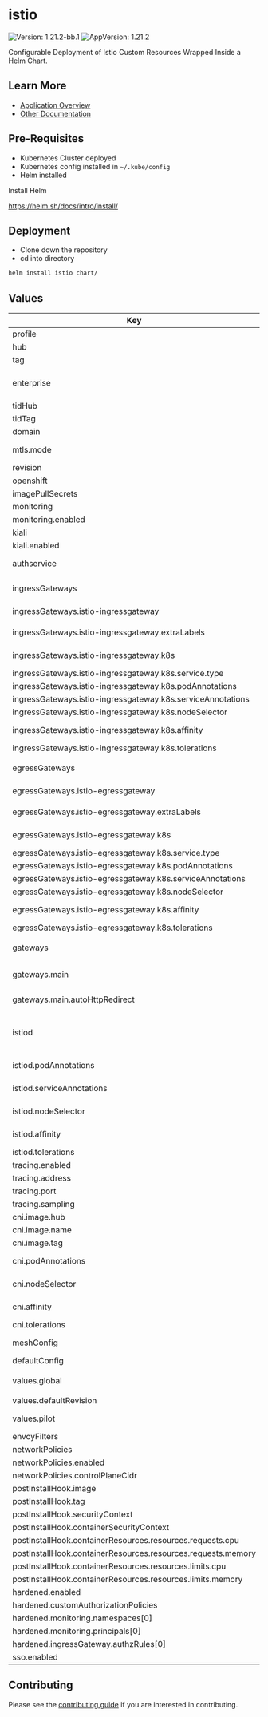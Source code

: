# istio

![Version: 1.21.2-bb.1](https://img.shields.io/badge/Version-1.21.2--bb.1-informational?style=flat-square) ![AppVersion: 1.21.2](https://img.shields.io/badge/AppVersion-1.21.2-informational?style=flat-square)

Configurable Deployment of Istio Custom Resources Wrapped Inside a Helm Chart.

## Learn More
* [Application Overview](docs/overview.md)
* [Other Documentation](docs/)

## Pre-Requisites

* Kubernetes Cluster deployed
* Kubernetes config installed in `~/.kube/config`
* Helm installed

Install Helm

https://helm.sh/docs/intro/install/

## Deployment

* Clone down the repository
* cd into directory
```bash
helm install istio chart/
```

## Values

| Key | Type | Default | Description |
|-----|------|---------|-------------|
| profile | string | `"default"` | The istio profile to use |
| hub | string | `"registry1.dso.mil/ironbank/opensource/istio"` | The hub to use for all images, images are built as ".Values.hub/<component>:.Values.tag" |
| tag | string | `"1.21.2"` | The tag to use for all images |
| enterprise | bool | `false` | Tetrate Istio Distribution - Tetrate provides FIPs verified Istio and Envoy software and support, validated through the FIPs Boring Crypto module. Find out more from Tetrate - https://www.tetrate.io/tetrate-istio-subscription |
| tidHub | string | `"registry1.dso.mil/ironbank/tetrate/istio"` |  |
| tidTag | string | `"1.21.2-tetratefips-v0"` |  |
| domain | string | `"dev.bigbang.mil"` | The domain to use for the default gateway |
| mtls.mode | string | `"STRICT"` | STRICT = Allow only mutual TLS traffic, PERMISSIVE = Allow both plain text and mutual TLS traffic |
| revision | string | `""` | Revision of the Istio control plane |
| openshift | bool | `false` | Openshift feature switch toggle |
| imagePullSecrets | list | `[]` | Pull secrets for images |
| monitoring | object | `{"enabled":false}` | Big Bang Monitoring interaction controls |
| monitoring.enabled | bool | `false` | Toggle monitoring on/off (controls networkPolicies) |
| kiali | object | `{"enabled":false}` | Big Bang Kiali interaction controls |
| kiali.enabled | bool | `false` | Toggle kiali on/off (controls networkPolicies) |
| authservice | object | `{"enabled":false}` | If authservice is enabled, it will be added to extension providers as an external authorization system. https://istio.io/latest/docs/tasks/security/authorization/authz-custom/ |
| ingressGateways | object | `{"istio-ingressgateway":{"enabled":true,"extraLabels":{},"k8s":{"affinity":{},"nodeSelector":{},"podAnnotations":{},"resources":{},"service":{"type":"LoadBalancer"},"serviceAnnotations":{},"tolerations":[]}}}` | Ingress gateways, The following items are automatically set for every ingress gateway: - label: "app: {name of ingress gateway}" |
| ingressGateways.istio-ingressgateway | object | `{"enabled":true,"extraLabels":{},"k8s":{"affinity":{},"nodeSelector":{},"podAnnotations":{},"resources":{},"service":{"type":"LoadBalancer"},"serviceAnnotations":{},"tolerations":[]}}` | This key becomes the name of the ingressGateway |
| ingressGateways.istio-ingressgateway.extraLabels | object | `{}` | Labels to use for selecting the ingress gateway from the service Automatic labels: 'app: {ingress gateway name}' and `istio: ingressgateway` |
| ingressGateways.istio-ingressgateway.k8s | object | `{"affinity":{},"nodeSelector":{},"podAnnotations":{},"resources":{},"service":{"type":"LoadBalancer"},"serviceAnnotations":{},"tolerations":[]}` | Set any value from https://istio.io/latest/docs/reference/config/istio.operator.v1alpha1/#KubernetesResourcesSpec |
| ingressGateways.istio-ingressgateway.k8s.service.type | string | `"LoadBalancer"` | "LoadBalancer" or "NodePort" |
| ingressGateways.istio-ingressgateway.k8s.podAnnotations | object | `{}` | https://kubernetes.io/docs/concepts/overview/working-with-objects/annotations/ |
| ingressGateways.istio-ingressgateway.k8s.serviceAnnotations | object | `{}` | https://kubernetes.io/docs/concepts/overview/working-with-objects/annotations/ |
| ingressGateways.istio-ingressgateway.k8s.nodeSelector | object | `{}` | https://kubernetes.io/docs/concepts/configuration/assign-pod-node/#nodeselector |
| ingressGateways.istio-ingressgateway.k8s.affinity | object | `{}` | https://kubernetes.io/docs/concepts/scheduling-eviction/assign-pod-node/#affinity-and-anti-affinity |
| ingressGateways.istio-ingressgateway.k8s.tolerations | list | `[]` | https://kubernetes.io/docs/concepts/configuration/taint-and-toleration/ |
| egressGateways | object | `{"istio-egressgateway":{"enabled":false,"extraLabels":{},"k8s":{"affinity":{},"nodeSelector":{},"podAnnotations":{},"resources":{},"service":{"type":"LoadBalancer"},"serviceAnnotations":{},"tolerations":[]}}}` | Egress gateways, The following items are automatically set for every egress gateway: - label: "app: {name of egress gateway}" |
| egressGateways.istio-egressgateway | object | `{"enabled":false,"extraLabels":{},"k8s":{"affinity":{},"nodeSelector":{},"podAnnotations":{},"resources":{},"service":{"type":"LoadBalancer"},"serviceAnnotations":{},"tolerations":[]}}` | This key becomes the name of the egressGateway |
| egressGateways.istio-egressgateway.extraLabels | object | `{}` | Labels to use for selecting the egress gateway from the service Automatic labels: 'app: {egress gateway name}' and `istio: egressgateway` |
| egressGateways.istio-egressgateway.k8s | object | `{"affinity":{},"nodeSelector":{},"podAnnotations":{},"resources":{},"service":{"type":"LoadBalancer"},"serviceAnnotations":{},"tolerations":[]}` | Set any value from https://istio.io/latest/docs/reference/config/istio.operator.v1alpha1/#KubernetesResourcesSpec |
| egressGateways.istio-egressgateway.k8s.service.type | string | `"LoadBalancer"` | "LoadBalancer" or "NodePort" |
| egressGateways.istio-egressgateway.k8s.podAnnotations | object | `{}` | https://kubernetes.io/docs/concepts/overview/working-with-objects/annotations/ |
| egressGateways.istio-egressgateway.k8s.serviceAnnotations | object | `{}` | https://kubernetes.io/docs/concepts/overview/working-with-objects/annotations/ |
| egressGateways.istio-egressgateway.k8s.nodeSelector | object | `{}` | https://kubernetes.io/docs/concepts/configuration/assign-pod-node/#nodeselector |
| egressGateways.istio-egressgateway.k8s.affinity | object | `{}` | https://kubernetes.io/docs/concepts/scheduling-eviction/assign-pod-node/#affinity-and-anti-affinity |
| egressGateways.istio-egressgateway.k8s.tolerations | list | `[]` | https://kubernetes.io/docs/concepts/configuration/taint-and-toleration/ |
| gateways | object | `{"main":{"autoHttpRedirect":{"enabled":true},"selector":{"app":"istio-ingressgateway"},"servers":[{"hosts":["*.{{ .Values.domain }}"],"port":{"name":"https","number":8443,"protocol":"HTTPS"},"tls":{"credentialName":"wildcard-cert","mode":"SIMPLE"}}]}}` | See https://istio.io/latest/docs/reference/config/networking/gateway/#Gateway for spec |
| gateways.main | object | `{"autoHttpRedirect":{"enabled":true},"selector":{"app":"istio-ingressgateway"},"servers":[{"hosts":["*.{{ .Values.domain }}"],"port":{"name":"https","number":8443,"protocol":"HTTPS"},"tls":{"credentialName":"wildcard-cert","mode":"SIMPLE"}}]}` | This key becomes the name of the gateway |
| gateways.main.autoHttpRedirect | object | `{"enabled":true}` | Controls default HTTP/8080 server entry with HTTP to HTTPS Redirect. Must add in HTTP server config if disabling. |
| istiod | object | `{"affinity":{},"env":[],"hpaSpec":{"maxReplicas":3,"metrics":[{"resource":{"name":"cpu","target":{"averageUtilization":60,"type":"Utilization"}},"type":"Resource"}],"minReplicas":1},"nodeSelector":{},"podAnnotations":{},"replicaCount":1,"resources":{"limits":{"cpu":"500m","memory":"2Gi"},"requests":{"cpu":"500m","memory":"2Gi"}},"serviceAnnotations":{},"strategy":{},"tolerations":[]}` | istiod / pilot configuration |
| istiod.podAnnotations | object | `{}` | k8s pod annotations. https://kubernetes.io/docs/concepts/overview/working-with-objects/annotations/ |
| istiod.serviceAnnotations | object | `{}` | k8s service annotations. https://kubernetes.io/docs/concepts/overview/working-with-objects/annotations/ |
| istiod.nodeSelector | object | `{}` | k8s nodeSelector. https://kubernetes.io/docs/concepts/configuration/assign-pod-node/#nodeselector |
| istiod.affinity | object | `{}` | k8s affinity / anti-affinity. https://kubernetes.io/docs/concepts/scheduling-eviction/assign-pod-node/#affinity-and-anti-affinity |
| istiod.tolerations | list | `[]` | k8s toleration https://kubernetes.io/docs/concepts/configuration/taint-and-toleration/ |
| tracing.enabled | bool | `false` |  |
| tracing.address | string | `"jaeger-collector.jaeger.svc"` |  |
| tracing.port | int | `9411` |  |
| tracing.sampling | int | `10` | percent of traces to send to jaeger |
| cni.image.hub | string | `"registry1.dso.mil/ironbank/opensource/istio"` |  |
| cni.image.name | string | `"install-cni"` |  |
| cni.image.tag | string | `"1.21.2"` |  |
| cni.podAnnotations | object | `{}` | k8s pod annotations. https://kubernetes.io/docs/concepts/overview/working-with-objects/annotations/ |
| cni.nodeSelector | object | `{}` | k8s nodeSelector. https://kubernetes.io/docs/concepts/configuration/assign-pod-node/#nodeselector |
| cni.affinity | object | `{}` | k8s affinity / anti-affinity. https://kubernetes.io/docs/concepts/scheduling-eviction/assign-pod-node/#affinity-and-anti-affinity |
| cni.tolerations | list | `[]` | k8s toleration https://kubernetes.io/docs/concepts/configuration/taint-and-toleration/ |
| meshConfig | object | `{"meshMTLS":{"minProtocolVersion":"TLSV1_2"}}` | Global mesh-wide settings https://istio.io/latest/docs/reference/config/istio.mesh.v1alpha1/#MeshConfig |
| defaultConfig | object | `{}` | Default Proxy Config for the entire mesh (inserts under meshConfig in IstioOperator resource) |
| values.global | object | `{"proxy":{"resources":{"limits":{"cpu":"100m","memory":"256Mi"},"requests":{"cpu":"100m","memory":"256Mi"}}},"proxy_init":{"resources":{"limits":{"cpu":"100m","memory":"256Mi"},"requests":{"cpu":"100m","memory":"256Mi"}}}}` | Global IstioOperator values |
| values.defaultRevision | string | `"default"` | Set defaultRevision name, must be non-empty to deploy validating webhook |
| values.pilot | string | `nil` | Istio pilot values. https://github.com/istio/istio/blob/master/manifests/charts/istio-control/istio-discovery/values.yaml |
| envoyFilters | list | `[]` | Custom EnvoyFilters. https://istio.io/latest/docs/reference/config/networking/envoy-filter/ |
| networkPolicies | object | `{"additionalPolicies":[],"controlPlaneCidr":"0.0.0.0/0","enabled":false}` | Big Bang NetworkPolicy controls |
| networkPolicies.enabled | bool | `false` | Toggle ALL NetworkPolicies on/off |
| networkPolicies.controlPlaneCidr | string | `"0.0.0.0/0"` | See `kubectl cluster-info` and then resolve to IP |
| postInstallHook.image | string | `"registry1.dso.mil/ironbank/big-bang/base"` | Image used to run readiness check, requires `kubectl` |
| postInstallHook.tag | string | `"2.1.0"` |  |
| postInstallHook.securityContext | object | `{"fsGroup":1001,"runAsGroup":1001,"runAsNonRoot":true,"runAsUser":1001}` | Pod security context for readiness check |
| postInstallHook.containerSecurityContext | object | `{"capabilities":{"drop":["ALL"]}}` | Container security context for readiness check |
| postInstallHook.containerResources.resources.requests.cpu | string | `"100m"` |  |
| postInstallHook.containerResources.resources.requests.memory | string | `"256Mi"` |  |
| postInstallHook.containerResources.resources.limits.cpu | string | `"100m"` |  |
| postInstallHook.containerResources.resources.limits.memory | string | `"256Mi"` |  |
| hardened.enabled | bool | `false` |  |
| hardened.customAuthorizationPolicies | list | `[]` |  |
| hardened.monitoring.namespaces[0] | string | `"monitoring"` |  |
| hardened.monitoring.principals[0] | string | `"cluster.local/ns/monitoring/sa/monitoring-monitoring-kube-prometheus"` |  |
| hardened.ingressGateway.authzRules[0] | object | `{}` |  |
| sso.enabled | bool | `false` |  |

## Contributing

Please see the [contributing guide](./CONTRIBUTING.md) if you are interested in contributing.
